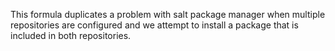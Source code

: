 This formula duplicates a problem with salt package manager when multiple repositories are configured and we attempt to install a package that is included in both repositories.
